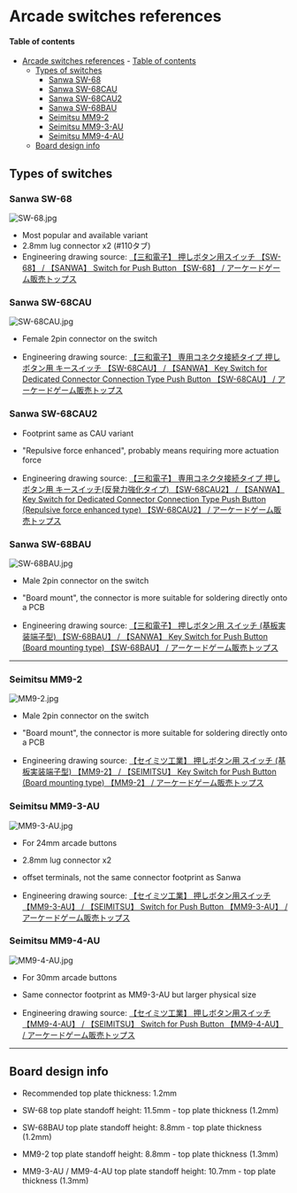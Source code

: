 # Arcade switches references

#### Table of contents
- [Arcade switches references](#arcade-switches-references)
      - [Table of contents](#table-of-contents)
  - [Types of switches](#types-of-switches)
    - [Sanwa SW-68](#sanwa-sw-68)
    - [Sanwa SW-68CAU](#sanwa-sw-68cau)
    - [Sanwa SW-68CAU2](#sanwa-sw-68cau2)
    - [Sanwa SW-68BAU](#sanwa-sw-68bau)
    - [Seimitsu MM9-2](#seimitsu-mm9-2)
    - [Seimitsu MM9-3-AU](#seimitsu-mm9-3-au)
    - [Seimitsu MM9-4-AU](#seimitsu-mm9-4-au)
  - [Board design info](#board-design-info)

## Types of switches

### Sanwa SW-68

![SW-68.jpg](SW-68.jpg)

* Most popular and available variant
* 2.8mm lug connector x2 (#110タブ)
* Engineering drawing source: [【三和電子】 押しボタン用スイッチ 【SW-68】 / 【SANWA】 Switch for Push Button 【SW-68】 / アーケードゲーム販売トップス](https://www.tops-game.jp/products/detail.php?product_id=2652)

### Sanwa SW-68CAU

![SW-68CAU.jpg](SW-68CAU.jpg)

* Female 2pin connector on the switch

* Engineering drawing source: [【三和電子】 専用コネクタ接続タイプ 押しボタン用 キースイッチ 【SW-68CAU】 / 【SANWA】 Key Switch for Dedicated Connector Connection Type Push Button 【SW-68CAU】 / アーケードゲーム販売トップス](https://www.tops-game.jp/products/detail.php?product_id=5684)

### Sanwa SW-68CAU2

* Footprint same as CAU variant

* "Repulsive force enhanced", probably means requiring more actuation force

* Engineering drawing source: [【三和電子】 専用コネクタ接続タイプ 押しボタン用 キースイッチ(反発力強化タイプ) 【SW-68CAU2】 / 【SANWA】 Key Switch for Dedicated Connector Connection Type Push Button (Repulsive force enhanced type) 【SW-68CAU2】 / アーケードゲーム販売トップス](https://www.tops-game.jp/products/detail.php?product_id=6353)

### Sanwa SW-68BAU

![SW-68BAU.jpg](SW-68BAU.jpg)

* Male 2pin connector on the switch

* "Board mount", the connector is more suitable for soldering directly onto a PCB

* Engineering drawing source: [【三和電子】 押しボタン用 スイッチ (基板実装端子型) 【SW-68BAU】 / 【SANWA】 Key Switch for Push Button (Board mounting type) 【SW-68BAU】 / アーケードゲーム販売トップス](https://www.tops-game.jp/products/detail.php?product_id=4607)

------

### Seimitsu MM9-2

![MM9-2.jpg](MM9-2.jpg)

- Male 2pin connector on the switch

- "Board mount", the connector is more suitable for soldering directly onto a PCB

- Engineering drawing source: [【セイミツ工業】 押しボタン用 スイッチ (基板実装端子型) 【MM9-2】 / 【SEIMITSU】 Key Switch for Push Button (Board mounting type) 【MM9-2】 / アーケードゲーム販売トップス](https://www.tops-game.jp/products/detail.php?product_id=6275)

### Seimitsu MM9-3-AU

![MM9-3-AU.jpg](MM9-3-AU.jpg)

* For 24mm arcade buttons

* 2.8mm lug connector x2

* offset terminals, not the same connector footprint as Sanwa

* Engineering drawing source: [【セイミツ工業】 押しボタン用スイッチ 【MM9-3-AU】 / 【SEIMITSU】 Switch for Push Button 【MM9-3-AU】 / アーケードゲーム販売トップス](https://www.tops-game.jp/products/detail.php?product_id=5995)

### Seimitsu MM9-4-AU

![MM9-4-AU.jpg](MM9-4-AU.jpg)

* For 30mm arcade buttons

* Same connector footprint as MM9-3-AU but larger physical size

* Engineering drawing source: [【セイミツ工業】 押しボタン用スイッチ 【MM9-4-AU】 / 【SEIMITSU】 Switch for Push Button 【MM9-4-AU】 / アーケードゲーム販売トップス](https://www.tops-game.jp/products/detail.php?product_id=5996)

------

## Board design info

- Recommended top plate thickness: 1.2mm

- SW-68 top plate standoff height: 11.5mm - top plate thickness (1.2mm)

- SW-68BAU top plate standoff height: 8.8mm - top plate thickness (1.2mm)

- MM9-2 top plate standoff height: 8.8mm - top plate thickness (1.3mm)

- MM9-3-AU / MM9-4-AU top plate standoff height: 10.7mm - top plate thickness (1.3mm)